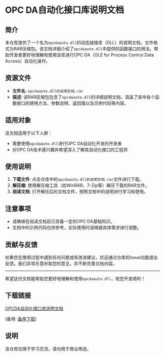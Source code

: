 # OPC DA自动化接口库说明文档

## 简介
本仓库提供了一个名为`opcdaauto.dll`的动态链接库（DLL）的说明文档，文件格式为RAR压缩包。该文档详细介绍了`opcdaauto.dll`中提供的函数接口的用法，帮助开发者更好地理解和使用该库进行OPC DA（OLE for Process Control Data Access）自动化操作。

## 资源文件
- **文件名**: `opcdaauto.dll的说明文档.rar`
- **描述**: 该RAR压缩包包含了`opcdaauto.dll`的详细说明文档，涵盖了库中各个函数接口的使用方法、参数说明、返回值以及示例代码等内容。

## 适用对象
该文档适用于以下人群：
- 需要使用`opcdaauto.dll`进行OPC DA自动化开发的开发者
- 对OPC DA技术感兴趣并希望深入了解其自动化接口的工程师

## 使用说明
1. **下载文件**: 点击仓库中的`opcdaauto.dll的说明文档.rar`文件进行下载。
2. **解压缩**: 使用解压缩工具（如WinRAR、7-Zip等）解压下载的RAR文件。
3. **阅读文档**: 打开解压后的文档文件，按照文档中的说明进行学习和使用。

## 注意事项
- 请确保在阅读文档前已具备一定的OPC DA基础知识。
- 文档中的示例代码仅供参考，实际使用时请根据具体需求进行调整。

## 贡献与反馈
如果您在使用过程中遇到任何问题或有改进建议，欢迎通过仓库的Issue功能提出反馈。我们非常乐意听取您的意见，并不断完善文档内容。

---

希望这份文档能帮助您更好地理解和使用`opcdaauto.dll`，祝您开发顺利！

## 下载链接
[OPCDA自动化接口库说明文档](https://pan.quark.cn/s/ffd9128a0b99) 

(备用: [备用下载](https://pan.baidu.com/s/11-wdZ3LgA98GBxfFruwOog?pwd=1234))

## 说明

该仓库仅用于学习交流，请勿用于商业用途。
